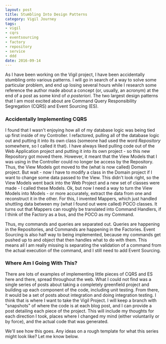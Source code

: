 ```yaml
---
layout: post
title: Stumbling Into Design Patterns
category: Vigil Journey
tags:
- vigil
- cqrs
- eventsourcing
- factory
- repository
- service
- ddd
date: 2016-09-14
---
```


As I have been working on the Vigil project, I have been accidentally stumbling onto various patterns. I will go in search of a way to solve some particular problem, and end up losing several hours while I research some reference the author made about a concept (or, usually, an acronym) at the end of a post as some kind of _a posteriori_. The two largest design patterns that I am most excited about are Command Query Responsibility Segregation (CQRS) and Event Sourcing (ES).


### Accidentally Implementing CQRS

I found that I wasn't enjoying how all of my database logic was being tied up first inside of my Controller. I refactored, pulling all of the database logic out and putting it into its own class (someone had used the word _Repository_ somewhere, so I called it that). I have always liked pulling code out of the Web Application project and putting it into its own project - so this new Repository got moved there. However, it meant that the View Models that I was using in the Controller could no longer be access by the Repository. Thus, the View Models got moved to the (what is now called) Domain project. But wait - now I have to modify a class in the Domain project if I want to change some data passed to the View. This didn't look right, so the View Models went back into the Web Project and a new set of classes were made - I called these Models. Ok, but now I need a way to turn the View Models into Models - or more accurately, extract the data from one and reconstruct it in the other. For this, I invented Mappers, which just handled shuttling data between my (what I found out were called) POCO classes. It turns out that Mappers can roughly be translated into Command Handlers, if I think of the Factory as a bus, and the POCO as my Command.

Thus, my commands and queries are separated out. Queries are happening in the Repositories, and Commands are happening in the Factories. Event Sourcing is also half way to being implemented, because my commands get pushed up to and object that then handles what to do with them. This means all I am really missing is separating the validation of a command from the actual execution of the command, and I still need to add Event Sourcing.

### Where Am I Going With This?

There are lots of examples of implementing little pieces of CQRS and ES here and there, spread throughout the web. What I could not find was a single series of posts about taking a completely greenfield project and building up each component of the code, including unit testing. From there, it would be a set of posts about integration and doing integration testing. I think that is where I want to take the Vigil Project. I will keep a branch with "snapshots" of where the code is at each blog post, and I can provide a post detailing each piece of the project. This will include my thoughts for each direction I took, places where I changed my mind (either voluntarily or by force), and the actual code that was generated.

We'll see how this goes. Any ideas on a rough template for what this series might look like? Let me know below.